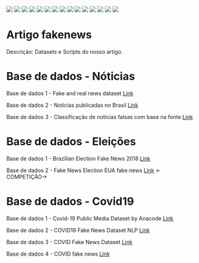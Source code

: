 [![](https://img.shields.io/badge/python-3.7+-blue.svg)](https://www.python.org/downloads/release/python-374/) 
[![](https://img.shields.io/badge/Google_Colab-yellow.svg)](https://colab.research.google.com/notebooks/welcome.ipynb?hl=pt-BR) 
[![](https://img.shields.io/badge/Jupyter_Notebook-orange.svg)](https://jupyter.org/)
[![](https://img.shields.io/badge/Pandas-blue.svg)](https://pandas.pydata.org/) 
[![](https://img.shields.io/badge/Matplotlib-blue.svg)](https://matplotlib.org/)
[![](https://img.shields.io/badge/plotly-green.svg)](https://plotly.com/)
[![](https://img.shields.io/badge/Seaborn-green.svg)](https://seaborn.pydata.org/)
[![](https://img.shields.io/badge/Matplotlib-orange.svg)](https://scikit-learn.org/stable/) 
[![](https://img.shields.io/badge/Scikit_Learn-green.svg)](https://scikit-learn.org/stable/)
[![](https://img.shields.io/badge/Numpy-White.svg)](https://numpy.org/)
[![](https://img.shields.io/badge/Tensorflow-orange.svg)](https://www.tensorflow.org/?hl=pt-br)
[![](https://img.shields.io/badge/Tensorflow-GPU-orange.svg)](https://www.tensorflow.org/?hl=pt-br)
[![](https://img.shields.io/badge/Keras-green.svg)](https://keras.io/)
[![](https://img.shields.io/badge/NLTK-white.svg)](https://www.nltk.org/)
[![](https://img.shields.io/badge/spaCy-blue.svg)](https://spacy.io/)


# Artigo fakenews 
Descrição: Datasets e Scripts do nosso artigo.




# Base de dados - Nóticias 
Base de dados 1 -  Fake and real news dataset [Link](https://www.kaggle.com/clmentbisaillon/fake-and-real-news-dataset)

Base de dados 2 - Notícias publicadas no Brasil [Link](https://www.kaggle.com/diogocaliman/notcias-publicadas-no-brasil)

Base de dados 3 - Classificação de notícias falsas com base na fonte [Link](https://www.kaggle.com/ruchi798/source-based-news-classification)

# Base de dados - Eleições 
Base de dados 1 - Brazilian Election Fake News 2018 [Link](https://www.kaggle.com/caiovms/brazilian-election-fake-news-2018)

Base de dados 2 - Fake News Election EUA fake news [Link](https://www.kaggle.com/c/fake-news/overview/evaluation) <-COMPETIÇÂO->


# Base de dados - Covid19
Base de dados 1 - Covid-19 Public Media Dataset by Anacode [Link](https://www.kaggle.com/jannalipenkova/covid19-public-media-dataset)

Base de dados 2 - COVID19 Fake News Dataset NLP [Link](https://www.kaggle.com/elvinagammed/covid19-fake-news-dataset-nlp?select=Constraint_Test.xlsx)

Base de dados 3 - COVID Fake News Dataset [Link](https://www.kaggle.com/thesumitbanik/covid-fake-news-dataset)

Base de dados 4 - COVID fake news [Link](https://www.kaggle.com/csmalarkodi/covid-fake-news-dataset)
